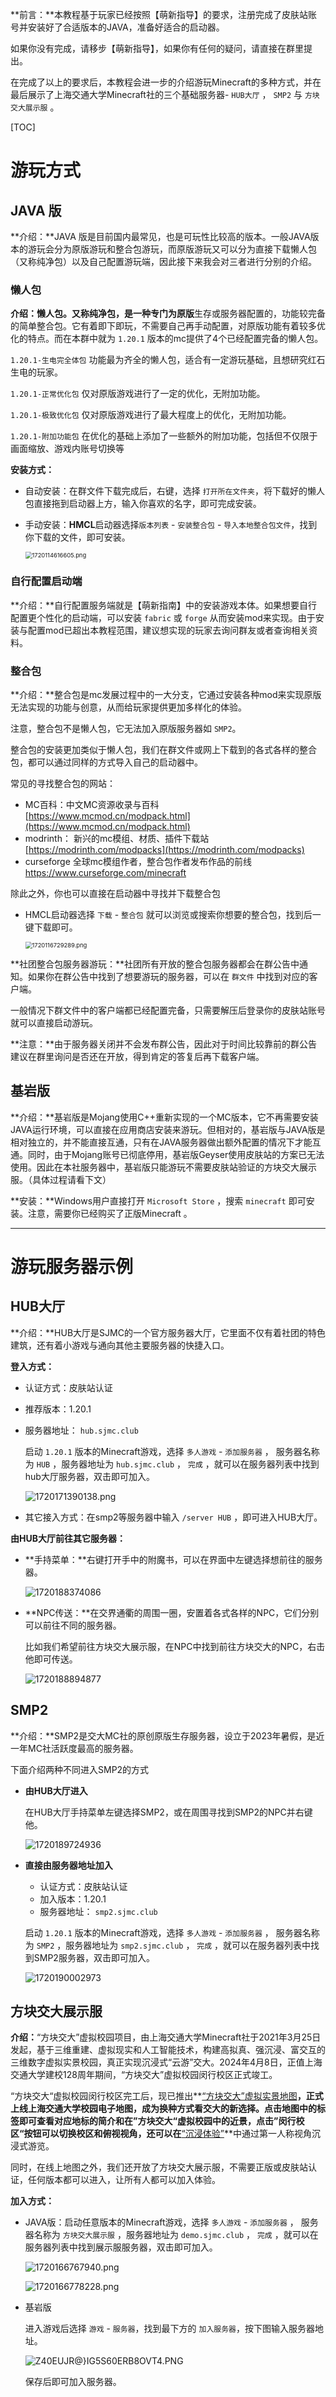 **前言：**本教程基于玩家已经按照【萌新指导】的要求，注册完成了皮肤站账号并安装好了合适版本的JAVA，准备好适合的启动器。

如果你没有完成，请移步【萌新指导】，如果你有任何的疑问，请直接在群里提出。

在完成了以上的要求后，本教程会进一步的介绍游玩Minecraft的多种方式，并在最后展示了上海交通大学Minecraft社的三个基础服务器- `HUB大厅` ， `SMP2` 与 `方块交大展示服` 。



[TOC]

# 游玩方式

## JAVA 版

**介绍：**JAVA 版是目前国内最常见，也是可玩性比较高的版本。一般JAVA版本的游玩会分为原版游玩和整合包游玩，而原版游玩又可以分为直接下载懒人包（又称纯净包）以及自己配置游玩端，因此接下来我会对三者进行分别的介绍。

### 懒人包

**介绍：**懒人包。又称纯净包，是一种专门为**原版**生存或服务器配置的，功能较完备的简单整合包。它有着即下即玩，不需要自己再手动配置，对原版功能有着较多优化的特点。而在本群中就为 `1.20.1` 版本的mc提供了4个已经配置完备的懒人包。

 `1.20.1-生电完全体包` 功能最为齐全的懒人包，适合有一定游玩基础，且想研究红石生电的玩家。

 `1.20.1-正常优化包` 仅对原版游戏进行了一定的优化，无附加功能。

 `1.20.1-极致优化包` 仅对原版游戏进行了最大程度上的优化，无附加功能。

 `1.20.1-附加功能包` 在优化的基础上添加了一些额外的附加功能，包括但不仅限于画面缩放、游戏内账号切换等

**安装方式：**

- 自动安装：在群文件下载完成后，右键，选择 `打开所在文件夹`，将下载好的懒人包直接拖到启动器上方，输入你喜欢的名字，即可完成安装。

- 手动安装：**HMCL**启动器选择`版本列表` - `安装整合包` - `导入本地整合包文件`，找到你下载的文件，即可安装。

  <img src=".\image\1720114616605.png" alt="1720114616605.png" style="zoom: 67%;" />


### 自行配置启动端

**介绍：**自行配置服务端就是【萌新指南】中的安装游戏本体。如果想要自行配置更个性化的启动端，可以安装 `fabric` 或 `forge` 从而安装mod来实现。由于安装与配置mod已超出本教程范围，建议想实现的玩家去询问群友或者查询相关资料。

### 整合包

**介绍：**整合包是mc发展过程中的一大分支，它通过安装各种mod来实现原版无法实现的功能与创意，从而给玩家提供更加多样化的体验。

注意，整合包不是懒人包，它无法加入原版服务器如 `SMP2`。

整合包的安装更加类似于懒人包，我们在群文件或网上下载到的各式各样的整合包，都可以通过同样的方式导入自己的启动器中。

常见的寻找整合包的网站：

- MC百科：中文MC资源收录与百科 [https://www.mcmod.cn/modpack.html](https://www.mcmod.cn/modpack.html)
- modrinth： 新兴的mc模组、材质、插件下载站 [https://modrinth.com/modpacks](https://modrinth.com/modpacks)
- curseforge 全球mc模组作者，整合包作者发布作品的前线 https://www.curseforge.com/minecraft

除此之外，你也可以直接在启动器中寻找并下载整合包

- HMCL启动器选择 `下载` - `整合包` 就可以浏览或搜索你想要的整合包，找到后一键下载即可。

  <img src=".\image\1720116729289.png" alt="1720116729289.png" style="zoom:67%;" />

**社团整合包服务器游玩：**社团所有开放的整合包服务器都会在群公告中通知。如果你在群公告中找到了想要游玩的服务器，可以在 `群文件` 中找到对应的客户端。

一般情况下群文件中的客户端都已经配置完备，只需要解压后登录你的皮肤站账号就可以直接启动游玩。

**注意：**由于服务器关闭并不会发布群公告，因此对于时间比较靠前的群公告建议在群里询问是否还在开放，得到肯定的答复后再下载客户端。

## 基岩版

**介绍：**基岩版是Mojang使用C++重新实现的一个MC版本，它不再需要安装JAVA运行环境，可以直接在应用商店安装来游玩。但相对的，基岩版与JAVA版是相对独立的，并不能直接互通，只有在JAVA服务器做出额外配置的情况下才能互通。同时，由于Mojang账号已彻底停用，基岩版Geyser使用皮肤站的方案已无法使用。因此在本社服务器中，基岩版只能游玩不需要皮肤站验证的方块交大展示服。（具体过程请看下文）

**安装：**Windows用户直接打开 `Microsoft Store` ，搜索 `minecraft` 即可安装。注意，需要你已经购买了正版Minecraft 。

** **

# 游玩服务器示例

## HUB大厅

**介绍：**HUB大厅是SJMC的一个官方服务器大厅，它里面不仅有着社团的特色建筑，还有着小游戏与通向其他主要服务器的快捷入口。

**登入方式：**

- 认证方式：皮肤站认证

- 推荐版本：1.20.1

- 服务器地址： `hub.sjmc.club`

  启动 `1.20.1` 版本的Minecraft游戏，选择 `多人游戏` - `添加服务器` ， 服务器名称为 `HUB` ，服务器地址为 `hub.sjmc.club` ， `完成` ，就可以在服务器列表中找到hub大厅服务器，双击即可加入。

  ![1720171390138.png](.\image\1720187870180.png)

- 其它接入方式：在smp2等服务器中输入 `/server HUB` ，即可进入HUB大厅。

**由HUB大厅前往其它服务器：**

- **手持菜单：**右键打开手中的附魔书，可以在界面中左键选择想前往的服务器。

  ![1720188374086](.\image\1720188374086.png)

- **NPC传送：**在交界通衢的周围一圈，安置着各式各样的NPC，它们分别可以前往不同的服务器。

  比如我们希望前往方块交大展示服，在NPC中找到前往方块交大的NPC，右击他即可传送。

  ![1720188894877](.\image\1720188894877.png)

## SMP2

**介绍：**SMP2是交大MC社的原创原版生存服务器，设立于2023年暑假，是近一年MC社活跃度最高的服务器。

下面介绍两种不同进入SMP2的方式

- **由HUB大厅进入**

  在HUB大厅手持菜单左键选择SMP2，或在周围寻找到SMP2的NPC并右键他。

  ![1720189724936](.\image\1720189724936.png)

- **直接由服务器地址加入**

  - 认证方式：皮肤站认证
  - 加入版本：1.20.1
  - 服务器地址： `smp2.sjmc.club`

  启动 `1.20.1` 版本的Minecraft游戏，选择 `多人游戏` - `添加服务器` ， 服务器名称为 `SMP2` ，服务器地址为 `smp2.sjmc.club` ， `完成` ，就可以在服务器列表中找到SMP2服务器，双击即可加入。

  ![1720190002973](.\image\1720190002973.png)

  

## 方块交大展示服

**介绍：**“方块交大”虚拟校园项目，由上海交通大学Minecraft社于2021年3月25日发起，基于三维重建、虚拟现实和人工智能技术，构建高拟真、强沉浸、富交互的三维数字虚拟实景校园，真正实现沉浸式“云游”交大。2024年4月8日，正值上海交通大学建校128周年期间，“方块交大”虚拟校园闵行校区正式竣工。

“方块交大“虚拟校园闵行校区完工后，现已推出**[“方块交大”虚拟实景地图](https://map.sjtu.edu.cn/voxel)**，正式上线上海交通大学校园电子地图，成为换种方式看交大的新选择。点击地图中的标签即可查看对应地标的简介和在”方块交大“虚拟校园中的近景，点击”闵行校区“按钮可以切换校区和俯视视角，还可以在**[“沉浸体验”](https://mc.sjtu.cn/map/#mh:726:13:1092:0:-0.01:1.57:0:0:free)**中通过第一人称视角沉浸式游览。

同时，在线上地图之外，我们还开放了方块交大展示服，不需要正版或皮肤站认证，任何版本都可以进入，让所有人都可以加入体验。

**加入方式：**

- JAVA版：启动任意版本的Minecraft游戏，选择 `多人游戏` - `添加服务器` ， 服务器名称为 `方块交大展示服` ，服务器地址为 `demo.sjmc.club` ， `完成` ，就可以在服务器列表中找到展示服服务器，双击即可加入。

  ![1720166767940.png](.\image\1720187645649.png)

  ![1720166778228.png](.\image\1720166778228.png)

- 基岩版

  进入游戏后选择 `游戏` - `服务器`，找到最下方的 `加入服务器`，按下图输入服务器地址。

  ![Z40EUJR@}IG5S60ERB8OVT4.PNG](.\image\Z40EUJR@}IG5S60ERB8OVT4.png)

  保存后即可加入服务器。

